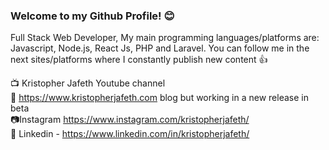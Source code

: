 ### Welcome to my Github Profile! 😊

Full Stack Web Developer, My main programming languages/platforms are: Javascript, Node.js, React Js, PHP and Laravel.
You can follow me in the next sites/platforms where I constantly publish new content 👍

📺 Kristopher Jafeth Youtube channel </br>
📝 https://www.kristopherjafeth.com blog but working in a new release in beta</br>
📷Instagram https://www.instagram.com/kristopherjafeth/</br>
💼 Linkedin - https://www.linkedin.com/in/kristopherjafeth/</br>
